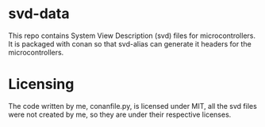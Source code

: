 # svd-data

This repo contains System View Description (svd) files for microcontrollers. It
is packaged with conan so that svd-alias can generate it headers for the
microcontrollers.

# Licensing

The code written by me, conanfile.py, is licensed under MIT, all the svd files
were not created by me, so they are under their respective licenses.
